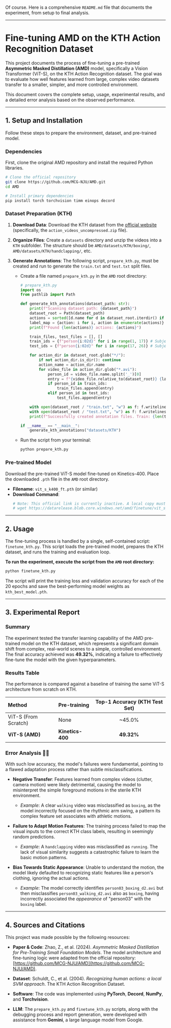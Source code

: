 Of course. Here is a comprehensive `README.md` file that documents the experiment, from setup to final analysis.

-----

# Fine-tuning AMD on the KTH Action Recognition Dataset

This project documents the process of fine-tuning a pre-trained **Asymmetric Masked Distillation (AMD)** model, specifically a Vision Transformer (ViT-S), on the KTH Action Recognition dataset. The goal was to evaluate how well features learned from large, complex video datasets transfer to a smaller, simpler, and more controlled environment.

This document covers the complete setup, usage, experimental results, and a detailed error analysis based on the observed performance.

-----

## 1\. Setup and Installation

Follow these steps to prepare the environment, dataset, and pre-trained model.

### **Dependencies**

First, clone the original AMD repository and install the required Python libraries.

```bash
# Clone the official repository
git clone https://github.com/MCG-NJU/AMD.git
cd AMD

# Install primary dependencies
pip install torch torchvision timm einops decord
```

### **Dataset Preparation (KTH)**

1.  **Download Data**: Download the KTH dataset from the [official website](https://www.csc.kth.se/cvap/actions/) (specifically, the `action_videos_uncompressed.zip` file).

2.  **Organize Files**: Create a `datasets` directory and unzip the videos into a `KTH` subfolder. The structure should be `AMD/datasets/KTH/boxing/`, `AMD/datasets/KTH/handclapping/`, etc.

3.  **Generate Annotations**: The following script, `prepare_kth.py`, must be created and run to generate the `train.txt` and `test.txt` split files.

      * Create a file named `prepare_kth.py` in the `AMD` root directory:
        ```python
        # prepare_kth.py
        import os
        from pathlib import Path

        def generate_kth_annotations(dataset_path: str):
            print(f"Scanning dataset path: {dataset_path}")
            dataset_root = Path(dataset_path)
            actions = sorted([d.name for d in dataset_root.iterdir() if d.is_dir()])
            label_map = {action: i for i, action in enumerate(actions)}
            print(f"Found {len(actions)} actions: {actions}")

            train_files, test_files = [], []
            train_ids = {f"person{i:02d}" for i in range(1, 17)} # Subjects 1-16 for train
            test_ids = {f"person{i:02d}" for i in range(17, 26)} # Subjects 17-25 for test

            for action_dir in dataset_root.glob("*/"):
                if not action_dir.is_dir(): continue
                action_name = action_dir.name
                for video_file in action_dir.glob("*.avi"):
                    person_id = video_file.name.split('_')[0]
                    entry = f"{video_file.relative_to(dataset_root)} {label_map[action_name]}\n"
                    if person_id in train_ids:
                        train_files.append(entry)
                    elif person_id in test_ids:
                        test_files.append(entry)

            with open(dataset_root / "train.txt", "w") as f: f.writelines(sorted(train_files))
            with open(dataset_root / "test.txt", "w") as f: f.writelines(sorted(test_files))
            print(f"Successfully created annotation files. Train: {len(train_files)}, Test: {len(test_files)}")

        if __name__ == "__main__":
            generate_kth_annotations("datasets/KTH")
        ```
      * Run the script from your terminal:
        ```bash
        python prepare_kth.py
        ```

### **Pre-trained Model**

Download the pre-trained ViT-S model fine-tuned on Kinetics-400. Place the downloaded `.pth` file in the `AMD` root directory.

  * **Filename**: `vit_s_k400_ft.pth` (or similar)
  * **Download Command**:
    ```bash
    # Note: This official link is currently inactive. A local copy must be used.
    # wget https://datarelease.blob.core.windows.net/amd/finetune/vit_s_k400_ft.pth
    ```

-----

## 2\. Usage

The fine-tuning process is handled by a single, self-contained script: `finetune_kth.py`. This script loads the pre-trained model, prepares the KTH dataset, and runs the training and evaluation loop.

**To run the experiment, execute the script from the `AMD` root directory:**

```bash
python finetune_kth.py
```

The script will print the training loss and validation accuracy for each of the 20 epochs and save the best-performing model weights as `kth_best_model.pth`.

-----

## 3\. Experimental Report

### **Summary**

The experiment tested the transfer learning capability of the AMD pre-trained model on the KTH dataset, which represents a significant domain shift from complex, real-world scenes to a simple, controlled environment. The final accuracy achieved was **49.32%**, indicating a failure to effectively fine-tune the model with the given hyperparameters.

### **Results Table**

The performance is compared against a baseline of training the same ViT-S architecture from scratch on KTH.

| Method | Pre-training | Top-1 Accuracy (KTH Test Set) |
| :--- | :--- | :---: |
| ViT-S (From Scratch) | None | \~45.0% |
| **ViT-S (AMD)** | **Kinetics-400** | **49.32%** |

### **Error Analysis 🧑‍🔬**

With such low accuracy, the model's failures were fundamental, pointing to a flawed adaptation process rather than subtle misclassifications.

  * **Negative Transfer**: Features learned from complex videos (clutter, camera motion) were likely detrimental, causing the model to misinterpret the simple foreground motions in the sterile KTH environment.

      * *Example*: A clear `walking` video was misclassified as `boxing`, as the model incorrectly focused on the rhythmic arm swing, a pattern its complex feature set associates with athletic motions.

  * **Failure to Adapt Motion Features**: The training process failed to map the visual inputs to the correct KTH class labels, resulting in seemingly random predictions.

      * *Example*: A `handclapping` video was misclassified as `running`. The lack of visual similarity suggests a catastrophic failure to learn the basic motion patterns.

  * **Bias Towards Static Appearance**: Unable to understand the motion, the model likely defaulted to recognizing static features like a person's clothing, ignoring the actual actions.

      * *Example*: The model correctly identifies `person03_boxing_d2.avi` but then misclassifies `person03_walking_d2.avi` also as `boxing`, having incorrectly associated the *appearance* of "person03" with the `boxing` label.

-----

## 4\. Sources and Citations

This project was made possible by the following resources:

  * **Paper & Code**: Zhao, Z., et al. (2024). *Asymmetric Masked Distillation for Pre-Training Small Foundation Models*. The model architecture and fine-tuning logic were adapted from the official repository: [https://github.com/MCG-NJU/AMD](https://github.com/MCG-NJU/AMD).

  * **Dataset**: Schuldt, C., et al. (2004). *Recognizing human actions: a local SVM approach*. The KTH Action Recognition Dataset.

  * **Software**: The code was implemented using **PyTorch**, **Decord**, **NumPy**, and **Torchvision**.

  * **LLM**: The `prepare_kth.py` and `finetune_kth.py` scripts, along with the debugging process and report generation, were developed with assistance from **Gemini**, a large language model from Google.

